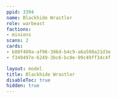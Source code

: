 ```yaml
---
ppid: 3394
name: Blackhide Wrastler
role: warbeast
factions:
- minions
scans: 2
cards:
- b80f409a-af96-386d-b4c9-a6a500a21d3e
- f349497e-6249-3bc6-bc8e-99c49ff34c4f

layout: model
title: Blackhide Wrastler
disableToc: true
hidden: true
---
```

